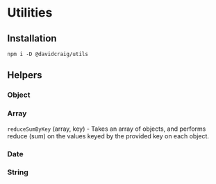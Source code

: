 # Utilities

## Installation

    npm i -D @davidcraig/utils

## Helpers

### Object

### Array

`reduceSumByKey` (array, key) - Takes an array of objects, and performs reduce (sum) on the values keyed by the provided key on each object.

### Date

### String
